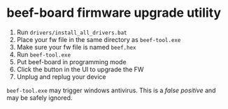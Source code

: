 # beef-board firmware upgrade utility
1. Run `drivers/install_all_drivers.bat`
2. Place your fw file in the same directory as `beef-tool.exe`
3. Make sure your fw file is named `beef.hex`
4. Run `beef-tool.exe`
5. Put beef-board in programming mode
6. Click the button in the UI to upgrade the FW
7. Unplug and replug your device

`beef-tool.exe` may trigger windows antivirus. This is a _false
positive_ and may be safely ignored.